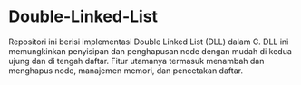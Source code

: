 # Double-Linked-List
Repositori ini berisi implementasi Double Linked List (DLL) dalam C. DLL ini memungkinkan penyisipan dan penghapusan node dengan mudah di kedua ujung dan di tengah daftar. Fitur utamanya termasuk menambah dan menghapus node, manajemen memori, dan pencetakan daftar.
